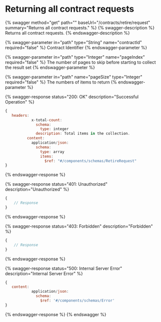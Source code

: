 # Returning all contract requests

{% swagger method="get" path="" baseUrl="/contracts/retire/request" summary="Returns all contract requests." %}
{% swagger-description %}
Returns all contract requests.
{% endswagger-description %}

{% swagger-parameter in="path" type="String" name="contractId" required="false" %}
Contract Identifier
{% endswagger-parameter %}

{% swagger-parameter in="path" type="Integer" name="pageIndex" required="false" %}
The number of pages to skip before starting to collect the result set
{% endswagger-parameter %}

{% swagger-parameter in="path" name="pageSize" type="Integer" required="false" %}
The numbers of items to return
{% endswagger-parameter %}

{% swagger-response status="200: OK" description="Successful Operation" %}
```javascript
{
   headers:
            x-total-count:
              schema:
                type: integer
              description: Total items in the collection.
          content:
            application/json:
              schema:
                type: array
                items:
                  $ref: "#/components/schemas/RetireRequest"
}
```
{% endswagger-response %}

{% swagger-response status="401: Unauthorized" description="Unauthorized" %}
```javascript
{
    // Response
}
```
{% endswagger-response %}

{% swagger-response status="403: Forbidden" description="Forbidden" %}
```javascript
{
    // Response
}
```
{% endswagger-response %}

{% swagger-response status="500: Internal Server Error" description="Internal Server Error" %}
```javascript
{
   content:
            application/json:
              schema:
                $ref: '#/components/schemas/Error'
}
```
{% endswagger-response %}
{% endswagger %}
